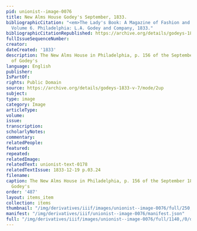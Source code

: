 ```yaml
---
pid: unionist--image-0076
title: New Alms House Godey's September, 1833.
bibliographicCitation: "<em>The Lady's Book: A Magazine of Fashion and the Arts</em>.
  Volume 6. Philadelphia: L.A. Godey and Company, 1833."
bibliographicCitationRepublished: https://archive.org/details/godeys-1833-v-7/mode/2up
fullIssueSequenceNumber: 
creator: 
dateCreated: '1833'
description: The New Alms House in Philadelphia, p. 156 of the September 1833 issue
  of Godey's
language: English
publisher: 
IsPartOf: 
rights: Public Domain
source: https://archive.org/details/godeys-1833-v-7/mode/2up
subject: 
type: image
category: Image
articleType: 
volume: 
issue: 
transcription: 
scholarlyNotes: 
commentary: 
relatedPeople: 
featured: 
repeated: 
relatedImage: 
relatedText: unionist-text-0178
relatedTextIssue: 1833-12-19 p.03.24
filename: 
caption: The New Alms House in Philadelphia, p. 156 of the September 1833 issue of
  Godey's
order: '487'
layout: items_item
collection: items
thumbnail: "/img/derivatives/iiif/images/unionist--image-0076/full/250,/0/default.jpg"
manifest: "/img/derivatives/iiif/unionist--image-0076/manifest.json"
full: "/img/derivatives/iiif/images/unionist--image-0076/full/1140,/0/default.jpg"
---
```


